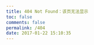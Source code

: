 ```yaml
---
title: 404 Not Found：该页无法显示
toc: false
comments: false
permalink: /404
date: 2017-01-22 15:10:35
---
```

